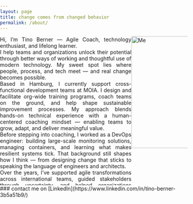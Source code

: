 ```yaml
---
layout: page
title: change comes from changed behavior
permalink: /about/
---
```

<style>
main {
    float: left;
    width: 70%;
    height: 400px;
    margin: 0px;
    padding: 0px;
}
aside {
    float: right;
    width: 30%;
    height: 400px;
    margin: 0px;
    padding: 0px;
}
body {
    margin: 0px;
    padding: 0px;
}
</style>
<div style="overflow: hidden">
<div style="text-align: justify; margin:0" class="container" markdown="1">
<main>
Hi, I’m Tino Berner — Agile Coach, technology enthusiast, and lifelong learner.
<br>
I help teams and organizations unlock their potential through better ways of working and thoughtful use of modern technology. My sweet spot lies where people, process, and tech meet — and real change becomes possible.
<br>
Based in Hamburg, I currently support cross-functional development teams at MOIA. I design and facilitate org-wide training programs, coach teams on the ground, and help shape sustainable improvement processes. My approach blends hands-on technical experience with a human-centered coaching mindset — enabling teams to grow, adapt, and deliver meaningful value.
<br>
Before stepping into coaching, I worked as a DevOps engineer: building large-scale monitoring solutions, managing containers, and learning what makes resilient systems tick. That background still shapes how I think — from designing change that sticks to speaking the language of engineers and architects.
<br>
Over the years, I’ve supported agile transformations across international teams, guided stakeholders through uncertainty, and helped organizations implement agile frameworks that actually work. I hold certifications in Scrum (PSM I & II), SAFe, and Kanban, and I’m currently expanding my cloud expertise with AWS and in the field of Cybersecurity.
<br>
I believe that good processes don’t replace thinking and that sustainable change starts with listening, not with a framework.
<br>
Let’s build better ways of working — together.
</main>
</div>
<div style="text-align: justify; margin:0" class="container" markdown="1">
<aside>
<img src="{{ site.baseurl }}/images/Me.png" alt="Me" style="width: 300px;"/>
</aside>
</div>
</div>
### contact me on [LinkedIn](https://www.linkedin.com/in/tino-berner-3b5a51b9/)